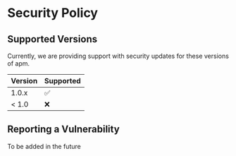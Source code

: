 # Security Policy

## Supported Versions

Currently, we are providing support with security updates for these versions of apm.

| Version | Supported          |
| ------- | ------------------ |
| 1.0.x   | :white_check_mark: |
| < 1.0   | :x:                |

## Reporting a Vulnerability

To be added in the future

<!-- Use this section to tell people how to report a vulnerability.

Tell them where to go, how often they can expect to get an update on a
reported vulnerability, what to expect if the vulnerability is accepted or
declined, etc.-->
